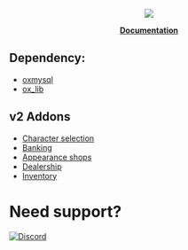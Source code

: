 <p  align="center">
  <img src="https://user-images.githubusercontent.com/86536434/193703880-5cb7deef-af37-42cc-8df2-b13332afee67.png" />
</p>

<p align='center'><b><a href="https://ndcore.dev/">Documentation</a></b>

## Dependency:
* [oxmysql](https://github.com/overextended/oxmysql/releases)
* [ox_lib](https://github.com/overextended/ox_lib/releases)

## v2 Addons
* [Character selection](https://github.com/ND-Framework/ND_Characters/tree/wip-v2)
* [Banking](https://github.com/ND-Framework/ND_Banking/tree/wip-v2)
* [Appearance shops](https://github.com/ND-Framework/ND_AppearanceShops/tree/wip-v2)
* [Dealership](https://github.com/ND-Framework/ND_Dealership/tree/v2)
* [Inventory](https://github.com/overextended/ox_inventory/pull/1403)

# Need support?
[![Discord](https://discordapp.com/api/guilds/857672921912836116/widget.png?style=banner3)](https://discord.gg/Z9Mxu72zZ6)
